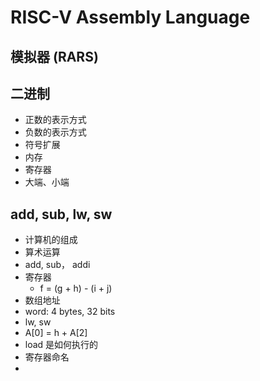 # RISC-V Assembly Language

## 模拟器 (RARS)

## 二进制
- 正数的表示方式
- 负数的表示方式
- 符号扩展
- 内存
- 寄存器
- 大端、小端

## add, sub, lw, sw
- 计算机的组成
- 算术运算
 - add, sub， addi
- 寄存器
  - f = (g + h) - (i + j)
- 数组地址
- word: 4 bytes, 32 bits
- lw, sw
- A[0] = h + A[2]
- load 是如何执行的
- 寄存器命名
- 
